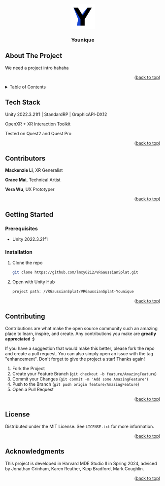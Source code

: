 <div align="center">
  <a href="https://github.com/lmxy0212/VRGaussianSplat.git">
    <img src="Younique.png" alt="Logo" width="80" height="80">
  </a>
<h3 align="center">Younique</h3>
</div>







## About The Project

We need a project intro hahaha

<p align="right">(<a href="#readme-top">back to top</a>)</p>



<!-- TABLE OF CONTENTS -->

<details>
  <summary>Table of Contents</summary>
  <ol>
    <li><a href="#tech-stack ">Tech Stack</a></li>
    <li><a href="#Contributors ">Contributors</a></li>
    <li>
      <a href="#getting-started">Getting Started</a>
      <ul>
        <li><a href="#prerequisites">Prerequisites</a></li>
        <li><a href="#installation">Installation</a></li>
      </ul>
    </li>
    <li><a href="#contributing">Contributing</a></li>
    <li><a href="#license">License</a></li>
    <li><a href="#acknowledgments">Acknowledgments</a></li>
  </ol>
</details>



## Tech Stack

Unity 2022.3.21f1 | StandardRP | GraphicAPI-DX12

OpenXR + XR Interaction Toolkit

Tested on Quest2 and Quest Pro

<p align="right">(<a href="#readme-top">back to top</a>)</p>



<!-- CONTRIBUTORS -->

## Contributors 

**Mackenzie Li**, XR Generalist

**Grace Mai**, Technical Artist

**Vera Wu**, UX Prototyper

<p align="right">(<a href="#readme-top">back to top</a>)</p>

<!-- GETTING STARTED -->

## Getting Started

### Prerequisites

* Unity 2022.3.21f1

### Installation

1. Clone the repo
   ```sh
   git clone https://github.com/lmxy0212/VRGaussianSplat.git
   ```

2. Open with Unity Hub
   ```sh
   project path: /VRGaussianSplat/VRGaussianSplat-Younique
   ```

<p align="right">(<a href="#readme-top">back to top</a>)</p>

<!-- CONTRIBUTING -->

## Contributing

Contributions are what make the open source community such an amazing place to learn, inspire, and create. Any contributions you make are **greatly appreciated** **:)**

If you have a suggestion that would make this better, please fork the repo and create a pull request. You can also simply open an issue with the tag "enhancement".
Don't forget to give the project a star! Thanks again!

1. Fork the Project
2. Create your Feature Branch (`git checkout -b feature/AmazingFeature`)
3. Commit your Changes (`git commit -m 'Add some AmazingFeature'`)
4. Push to the Branch (`git push origin feature/AmazingFeature`)
5. Open a Pull Request

<p align="right">(<a href="#readme-top">back to top</a>)</p>

<!-- LICENSE -->

## License

Distributed under the MIT License. See `LICENSE.txt` for more information.

<p align="right">(<a href="#readme-top">back to top</a>)</p>

<!-- ACKNOWLEDGMENTS -->

## Acknowledgments

This project is developed in Harvard MDE Studio II in Spring 2024, adviced by Jonathan Grinham, Karen Reuther, Kipp Bradford, Mark Coughlin.

<p align="right">(<a href="#readme-top">back to top</a>)</p>
